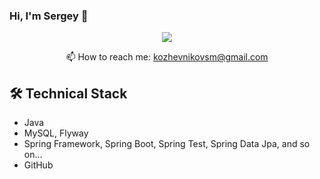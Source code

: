 ### Hi, I'm Sergey 👋

<p align='center'>   
   <a href="https://t.me/smkozh">
       <img src="https://img.shields.io/badge/Telegram-2CA5E0?style=for-the-badge&logo=telegram&logoColor=white"/>
   </a>
<p align='center'>
   <p align='center'>
   📫 How to reach me: <a href='mailto:kozhevnikovsm@gmail.com'>kozhevnikovsm@gmail.com</a>
</p>

   ## 🛠 Technical Stack
*   Java
*   MySQL, Flyway
*   Spring Framework, Spring Boot, Spring Test, Spring Data Jpa, and so on...  
*   GitHub
   
<!--
**SMKozh/SMKozh** is a ✨ _special_ ✨ repository because its `README.md` (this file) appears on your GitHub profile.


Here are some ideas to get you started:

- 🔭 I’m currently working on ...
- 🌱 I’m currently learning ...
- 👯 I’m looking to collaborate on ...
- 🤔 I’m looking for help with ...
- 💬 Ask me about ...
- 📫 How to reach me: ...
- 😄 Pronouns: ...
- ⚡ Fun fact: ...
-->
